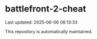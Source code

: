 # battlefront-2-cheat

Last updated: 2025-06-06 06:13:33

This repository is automatically maintained.
